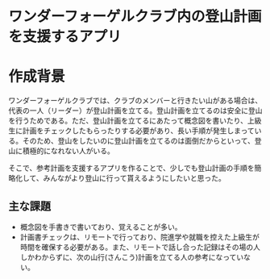 # ワンダーフォーゲルクラブ内の登山計画を支援するアプリ

# 作成背景
ワンダーフォーゲルクラブでは、クラブのメンバーと行きたい山がある場合は、代表の一人（リーダー）が登山計画を立てる。登山計画を立てるのは安全に登山を行うためである。ただ、登山計画を立てるにあたって概念図を書いたり、上級生に計画をチェックしたもらったりする必要があり、長い手順が発生しまっている。そのため、登山をしたいのに登山計画を立てるのは面倒だからといって、登山に積極的になれない人がいる。


そこで、参考計画を支援するアプリを作ることで、少しでも登山計画の手順を簡略化して、みんながより登山に行って貰えるようにしたいと思った。

## 主な課題

- 概念図を手書きで書いており、覚えることが多い。
- 計画書チェックは、リモートで行っており、院進学や就職を控えた上級生が時間を確保する必要がある。また、リモートで話し合った記録はその場の人しかわからずに、次の山行(さんこう)計画を立てる人の参考になっていない。
